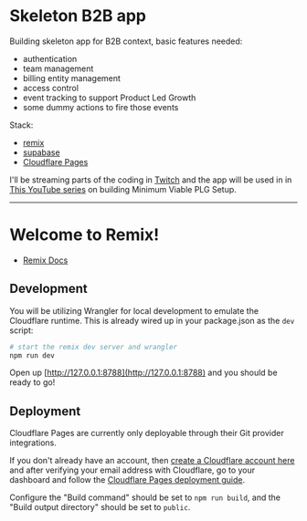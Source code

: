# Skeleton B2B app

Building skeleton app for B2B context, basic features needed:
* authentication
* team management
* billing entity management
* access control
* event tracking to support Product Led Growth
* some dummy actions to fire those events

Stack:
* [remix](https://remix.run)
* [supabase](https://supabase.com)
* [Cloudflare Pages](https://pages.cloudflare.com)

I'll be streaming parts of the coding in [Twitch](https://www.twitch.tv/nipsuli) and the app will be used in in [This YouTube series](https://youtube.com/playlist?list=PLZRk_aw_oYVAhJUkC0Fk2gPC0096h0R8F) on building Minimum Viable PLG Setup. 

---

# Welcome to Remix!

- [Remix Docs](https://remix.run/docs)

## Development

You will be utilizing Wrangler for local development to emulate the Cloudflare runtime. This is already wired up in your package.json as the `dev` script:

```sh
# start the remix dev server and wrangler
npm run dev
```

Open up [http://127.0.0.1:8788](http://127.0.0.1:8788) and you should be ready to go!

## Deployment

Cloudflare Pages are currently only deployable through their Git provider integrations.

If you don't already have an account, then [create a Cloudflare account here](https://dash.cloudflare.com/sign-up/pages) and after verifying your email address with Cloudflare, go to your dashboard and follow the [Cloudflare Pages deployment guide](https://developers.cloudflare.com/pages/framework-guides/deploy-anything).

Configure the "Build command" should be set to `npm run build`, and the "Build output directory" should be set to `public`.
